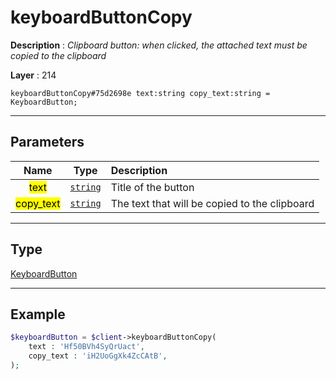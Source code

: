 # keyboardButtonCopy

**Description** : *Clipboard button: when clicked, the attached text must be copied to the clipboard*

**Layer** : 214

```tl
keyboardButtonCopy#75d2698e text:string copy_text:string = KeyboardButton;
```

---

## Parameters

| Name | Type | Description |
| :---: | :---: | :--- |
| <mark>text</mark> | [`string`](type/string) | Title of the button |
| <mark>copy_text</mark> | [`string`](type/string) | The text that will be copied to the clipboard |

---

## Type

[KeyboardButton](type/KeyboardButton)

---

## Example

```php
$keyboardButton = $client->keyboardButtonCopy(
	text : 'Hf50BVh4SyQrUact',
	copy_text : 'iH2UoGgXk4ZcCAtB',
);
```